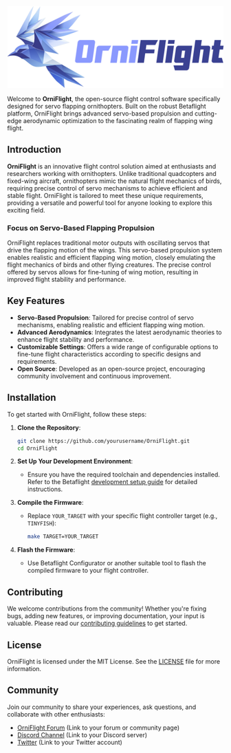 ![OrniFlight](/orniflight_logo.png)

Welcome to **OrniFlight**, the open-source flight control software specifically designed for servo flapping ornithopters. Built on the robust Betaflight platform, OrniFlight brings advanced servo-based propulsion and cutting-edge aerodynamic optimization to the fascinating realm of flapping wing flight.

## Introduction

**OrniFlight** is an innovative flight control solution aimed at enthusiasts and researchers working with ornithopters. Unlike traditional quadcopters and fixed-wing aircraft, ornithopters mimic the natural flight mechanics of birds, requiring precise control of servo mechanisms to achieve efficient and stable flight. OrniFlight is tailored to meet these unique requirements, providing a versatile and powerful tool for anyone looking to explore this exciting field.

### Focus on Servo-Based Flapping Propulsion

OrniFlight replaces traditional motor outputs with oscillating servos that drive the flapping motion of the wings. This servo-based propulsion system enables realistic and efficient flapping wing motion, closely emulating the flight mechanics of birds and other flying creatures. The precise control offered by servos allows for fine-tuning of wing motion, resulting in improved flight stability and performance.

## Key Features

- **Servo-Based Propulsion**: Tailored for precise control of servo mechanisms, enabling realistic and efficient flapping wing motion.
- **Advanced Aerodynamics**: Integrates the latest aerodynamic theories to enhance flight stability and performance.
- **Customizable Settings**: Offers a wide range of configurable options to fine-tune flight characteristics according to specific designs and requirements.
- **Open Source**: Developed as an open-source project, encouraging community involvement and continuous improvement.

## Installation

To get started with OrniFlight, follow these steps:

1. **Clone the Repository**:
   ```bash
   git clone https://github.com/yourusername/OrniFlight.git
   cd OrniFlight
   ```

2. **Set Up Your Development Environment**:
   - Ensure you have the required toolchain and dependencies installed. Refer to the Betaflight [development setup guide](https://github.com/betaflight/betaflight/wiki/Building-Betaflight) for detailed instructions.

3. **Compile the Firmware**:
   - Replace `YOUR_TARGET` with your specific flight controller target (e.g., `TINYFISH`):
     ```bash
     make TARGET=YOUR_TARGET
     ```

4. **Flash the Firmware**:
   - Use Betaflight Configurator or another suitable tool to flash the compiled firmware to your flight controller.

## Contributing

We welcome contributions from the community! Whether you're fixing bugs, adding new features, or improving documentation, your input is valuable. Please read our [contributing guidelines](CONTRIBUTING.md) to get started.

## License

OrniFlight is licensed under the MIT License. See the [LICENSE](LICENSE) file for more information.

## Community

Join our community to share your experiences, ask questions, and collaborate with other enthusiasts:
- [OrniFlight Forum](#) (Link to your forum or community page)
- [Discord Channel](#) (Link to your Discord server)
- [Twitter](#) (Link to your Twitter account)
